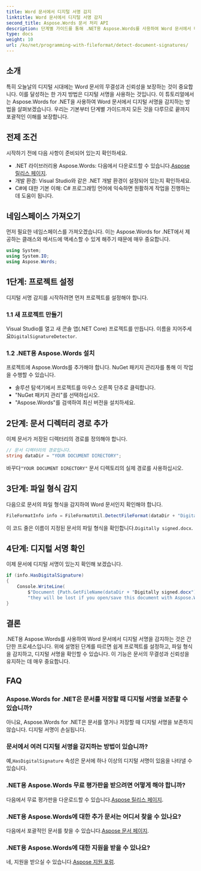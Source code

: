 ```yaml
---
title: Word 문서에서 디지털 서명 감지
linktitle: Word 문서에서 디지털 서명 감지
second_title: Aspose.Words 문서 처리 API
description: 단계별 가이드를 통해 .NET용 Aspose.Words를 사용하여 Word 문서에서 디지털 서명을 감지하는 방법을 알아보세요.
type: docs
weight: 10
url: /ko/net/programming-with-fileformat/detect-document-signatures/
---
```

## 소개

특히 오늘날의 디지털 시대에는 Word 문서의 무결성과 신뢰성을 보장하는 것이 중요합니다. 이를 달성하는 한 가지 방법은 디지털 서명을 사용하는 것입니다. 이 튜토리얼에서는 Aspose.Words for .NET을 사용하여 Word 문서에서 디지털 서명을 감지하는 방법을 살펴보겠습니다. 우리는 기본부터 단계별 가이드까지 모든 것을 다루므로 끝까지 포괄적인 이해를 보장합니다.

## 전제 조건

시작하기 전에 다음 사항이 준비되어 있는지 확인하세요.

-  .NET 라이브러리용 Aspose.Words: 다음에서 다운로드할 수 있습니다.[Aspose 릴리스 페이지](https://releases.aspose.com/words/net/).
- 개발 환경: Visual Studio와 같은 .NET 개발 환경이 설정되어 있는지 확인하세요.
- C#에 대한 기본 이해: C# 프로그래밍 언어에 익숙하면 원활하게 작업을 진행하는 데 도움이 됩니다.

## 네임스페이스 가져오기

먼저 필요한 네임스페이스를 가져오겠습니다. 이는 Aspose.Words for .NET에서 제공하는 클래스와 메서드에 액세스할 수 있게 해주기 때문에 매우 중요합니다.

```csharp
using System;
using System.IO;
using Aspose.Words;
```

## 1단계: 프로젝트 설정

디지털 서명 감지를 시작하려면 먼저 프로젝트를 설정해야 합니다.

### 1.1 새 프로젝트 만들기

 Visual Studio를 열고 새 콘솔 앱(.NET Core) 프로젝트를 만듭니다. 이름을 지어주세요`DigitalSignatureDetector`.

### 1.2 .NET용 Aspose.Words 설치

프로젝트에 Aspose.Words를 추가해야 합니다. NuGet 패키지 관리자를 통해 이 작업을 수행할 수 있습니다.

- 솔루션 탐색기에서 프로젝트를 마우스 오른쪽 단추로 클릭합니다.
- "NuGet 패키지 관리"를 선택하십시오.
- "Aspose.Words"를 검색하여 최신 버전을 설치하세요.

## 2단계: 문서 디렉터리 경로 추가

이제 문서가 저장된 디렉터리의 경로를 정의해야 합니다.

```csharp
// 문서 디렉터리의 경로입니다.
string dataDir = "YOUR DOCUMENT DIRECTORY";
```

 바꾸다`"YOUR DOCUMENT DIRECTORY"` 문서 디렉토리의 실제 경로를 사용하십시오.

## 3단계: 파일 형식 감지

다음으로 문서의 파일 형식을 감지하여 Word 문서인지 확인해야 합니다.

```csharp
FileFormatInfo info = FileFormatUtil.DetectFileFormat(dataDir + "Digitally signed.docx");
```

 이 코드 줄은 이름이 지정된 문서의 파일 형식을 확인합니다.`Digitally signed.docx`.

## 4단계: 디지털 서명 확인

이제 문서에 디지털 서명이 있는지 확인해 보겠습니다.

```csharp
if (info.HasDigitalSignature)
{
    Console.WriteLine(
        $"Document {Path.GetFileName(dataDir + "Digitally signed.docx")} has digital signatures, " +
        "they will be lost if you open/save this document with Aspose.Words.");
}
```

## 결론

.NET용 Aspose.Words를 사용하여 Word 문서에서 디지털 서명을 감지하는 것은 간단한 프로세스입니다. 위에 설명된 단계를 따르면 쉽게 프로젝트를 설정하고, 파일 형식을 감지하고, 디지털 서명을 확인할 수 있습니다. 이 기능은 문서의 무결성과 신뢰성을 유지하는 데 매우 중요합니다.

## FAQ

### Aspose.Words for .NET은 문서를 저장할 때 디지털 서명을 보존할 수 있습니까?

아니요, Aspose.Words for .NET은 문서를 열거나 저장할 때 디지털 서명을 보존하지 않습니다. 디지털 서명이 손실됩니다.

### 문서에서 여러 디지털 서명을 감지하는 방법이 있습니까?

 예,`HasDigitalSignature` 속성은 문서에 하나 이상의 디지털 서명이 있음을 나타낼 수 있습니다.

### .NET용 Aspose.Words 무료 평가판을 받으려면 어떻게 해야 합니까?

 다음에서 무료 평가판을 다운로드할 수 있습니다.[Aspose 릴리스 페이지](https://releases.aspose.com/).

### .NET용 Aspose.Words에 대한 추가 문서는 어디서 찾을 수 있나요?

 다음에서 포괄적인 문서를 찾을 수 있습니다.[Aspose 문서 페이지](https://reference.aspose.com/words/net/).

### .NET용 Aspose.Words에 대한 지원을 받을 수 있나요?

 네, 지원을 받으실 수 있습니다.[Aspose 지원 포럼](https://forum.aspose.com/c/words/8).
